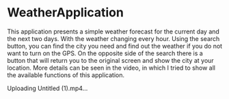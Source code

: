 # WeatherApplication

This application presents a simple weather forecast for the current day and the next two days. With the weather changing every hour.
Using the search button, you can find the city you need and find out the weather if you do not want to turn on the GPS.
On the opposite side of the search there is a button that will return you to the original screen and show the city at your location.
More details can be seen in the video, in which I tried to show all the available functions of this application.



Uploading Untitled (1).mp4…
